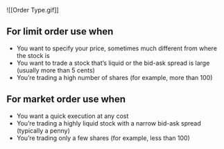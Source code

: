 ![[Order Type.gif]]

## For limit order use when
- You want to specify your price, sometimes much different from where the stock is
- You want to trade a stock that’s liquid or the bid-ask spread is large (usually more than 5 cents)
- You’re trading a high number of shares (for example, more than 100)

## For market order use when
- You want a quick execution at any cost
- You’re trading a highly liquid stock with a narrow bid-ask spread (typically a penny)
- You’re trading only a few shares (for example, less than 100)